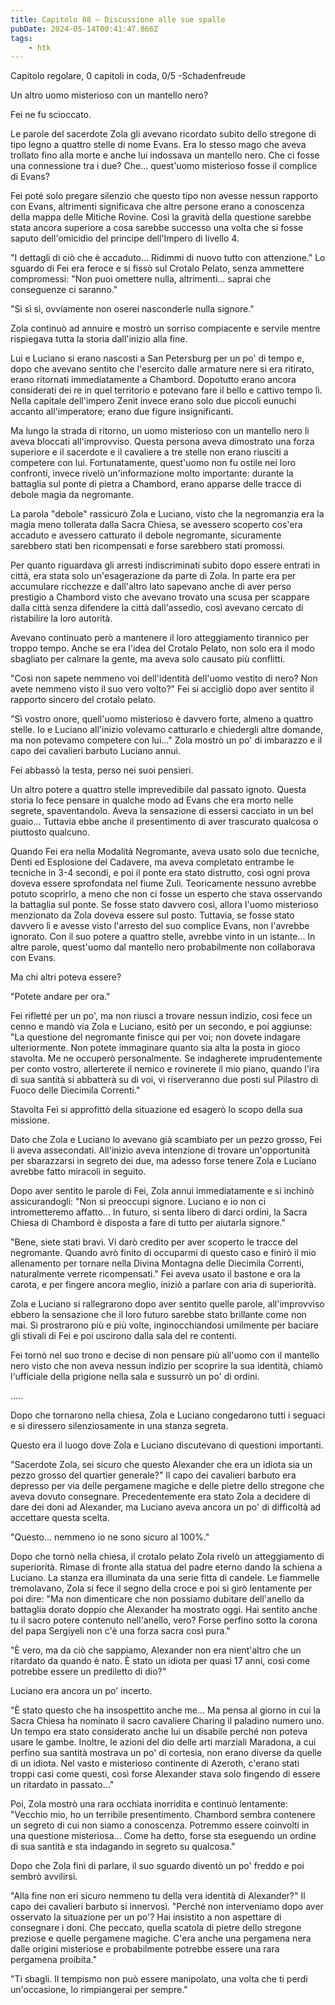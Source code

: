 ```yaml
---
title: Capitolo 88 – Discussione alle sue spalle
pubDate: 2024-05-14T00:41:47.866Z
tags:
    - htk
---
```


Capitolo regolare,
0 capitoli in coda, 0/5
-Schadenfreude

Un altro uomo misterioso con un mantello nero?

Fei ne fu scioccato.

Le parole del sacerdote Zola gli avevano ricordato subito dello stregone di tipo legno a quattro stelle di nome Evans. Era lo stesso mago che aveva trollato fino alla morte e anche lui indossava un mantello nero. Che ci fosse una connessione tra i due? Che... quest'uomo misterioso fosse il complice di Evans?

Fei poté solo pregare silenzio che questo tipo non avesse nessun rapporto con Evans, altrimenti significava che altre persone erano a conoscenza della mappa delle Mitiche Rovine. Così la gravità della questione sarebbe stata ancora superiore a cosa sarebbe successo una volta che si fosse saputo dell'omicidio del principe dell'Impero di livello 4.

"I dettagli di ciò che è accaduto... Ridimmi di nuovo tutto con attenzione." Lo sguardo di Fei era feroce e si fissò sul Crotalo Pelato, senza ammettere compromessi: "Non puoi omettere nulla, altrimenti... saprai che conseguenze ci saranno."

"Sì sì sì, ovviamente non oserei nasconderle nulla signore."

Zola continuò ad annuire e mostrò un sorriso compiacente e servile mentre rispiegava tutta la storia dall'inizio alla fine.

Lui e Luciano si erano nascosti a San Petersburg per un po' di tempo e, dopo che avevano sentito che l'esercito dalle armature nere si era ritirato, erano ritornati immediatamente a Chambord. Dopotutto erano ancora considerati dei re in quel territorio e potevano fare il bello e cattivo tempo lì. Nella capitale dell'impero Zenit invece erano solo due piccoli eunuchi accanto all'imperatore; erano due figure insignificanti.

Ma lungo la strada di ritorno, un uomo misterioso con un mantello nero li aveva bloccati all'improvviso. Questa persona aveva dimostrato una forza superiore e il sacerdote e il cavaliere a tre stelle non erano riusciti a competere con lui. Fortunatamente, quest'uomo non fu ostile nei loro confronti, invece rivelò un'informazione molto importante: durante la battaglia sul ponte di pietra a Chambord, erano apparse delle tracce di debole magia da negromante.

La parola "debole" rassicurò Zola e Luciano, visto che la negromanzia era la magia meno tollerata dalla Sacra Chiesa, se avessero scoperto cos'era accaduto e avessero catturato il debole negromante, sicuramente sarebbero stati ben ricompensati e forse sarebbero stati promossi.

Per quanto riguardava gli arresti indiscriminati subito dopo essere entrati in città, era stata solo un'esagerazione da parte di Zola. In parte era per accumulare ricchezze e dall'altro lato sapevano anche di aver perso prestigio a Chambord visto che avevano trovato una scusa per scappare dalla città senza difendere la città dall'assedio, così avevano cercato di ristabilire la loro autorità.

Avevano continuato però a mantenere il loro atteggiamento tirannico per troppo tempo. Anche se era l'idea del Crotalo Pelato, non solo era il modo sbagliato per calmare la gente, ma aveva solo causato più conflitti.

"Così non sapete nemmeno voi dell'identità dell'uomo vestito di nero? Non avete nemmeno visto il suo vero volto?" Fei si accigliò dopo aver sentito il rapporto sincero del crotalo pelato.

"Sì vostro onore, quell'uomo misterioso è davvero forte, almeno a quattro stelle. Io e Luciano all'inizio volevamo catturarlo e chiedergli altre domande, ma non potevamo competere con lui..." Zola mostrò un po' di imbarazzo e il capo dei cavalieri barbuto Luciano annuì.

Fei abbassò la testa, perso nei suoi pensieri.

Un altro potere a quattro stelle imprevedibile dal passato ignoto. Questa storia lo fece pensare in qualche modo ad Evans che era morto nelle segrete, spaventandolo. Aveva la sensazione di essersi cacciato in un bel guaio... Tuttavia ebbe anche il presentimento di aver trascurato qualcosa o piuttosto qualcuno.

Quando Fei era nella Modalità Negromante, aveva usato solo due tecniche, Denti ed Esplosione del Cadavere, ma aveva completato entrambe le tecniche in 3-4 secondi, e poi il ponte era stato distrutto, così ogni prova doveva essere sprofondata nel fiume Zuli. Teoricamente nessuno avrebbe potuto scoprirlo, a meno che non ci fosse un esperto che stava osservando la battaglia sul ponte. Se fosse stato davvero così, allora l'uomo misterioso menzionato da Zola doveva essere sul posto.
Tuttavia, se fosse stato davvero lì e avesse visto l'arresto del suo complice Evans, non l'avrebbe ignorato. Con il suo potere a quattro stelle, avrebbe vinto in un istante... In altre parole, quest'uomo dal mantello nero probabilmente non collaborava con Evans.

Ma chi altri poteva essere?

"Potete andare per ora."

Fei rifletté per un po', ma non riuscì a trovare nessun indizio, così fece un cenno e mandò via Zola e Luciano, esitò per un secondo, e poi aggiunse: "La questione del negromante finisce qui per voi; non dovete indagare ulteriormente. Non potete immaginare quanto sia alta la posta in gioco stavolta. Me ne occuperò personalmente. Se indagherete imprudentemente per conto vostro, allerterete il nemico e rovinerete il mio piano, quando l'ira di sua santità si abbatterà su di voi, vi riserveranno due posti sul Pilastro di Fuoco delle Diecimila Correnti."

Stavolta Fei si approfittò della situazione ed esagerò lo scopo della sua missione.

Dato che Zola e Luciano lo avevano già scambiato per un pezzo grosso, Fei li aveva assecondati. All'inizio aveva intenzione di trovare un'opportunità per sbarazzarsi in segreto dei due, ma adesso forse tenere Zola e Luciano avrebbe fatto miracoli in seguito.

Dopo aver sentito le parole di Fei, Zola annuì immediatamente e si inchinò assicurandogli: "Non si preoccupi signore. Luciano e io non ci intrometteremo affatto... In futuro, si senta libero di darci ordini, la Sacra Chiesa di Chambord è disposta a fare di tutto per aiutarla signore."

"Bene, siete stati bravi. Vi darò credito per aver scoperto le tracce del negromante. Quando avrò finito di occuparmi di questo caso e finirò il mio allenamento per tornare nella Divina Montagna delle Diecimila Correnti, naturalmente verrete ricompensati." Fei aveva usato il bastone e ora la carota, e per fingere ancora meglio, iniziò a parlare con aria di superiorità.

Zola e Luciano si rallegrarono dopo aver sentito quelle parole, all'improvviso ebbero la sensazione che il loro futuro sarebbe stato brillante come non mai. Si prostrarono più e più volte, inginocchiandosi umilmente per baciare gli stivali di Fei e poi uscirono dalla sala del re contenti.

Fei tornò nel suo trono e decise di non pensare più all'uomo con il mantello nero visto che non aveva nessun indizio per scoprire la sua identità, chiamò l'ufficiale della prigione nella sala e sussurrò un po' di ordini.

.....

Dopo che tornarono nella chiesa, Zola e Luciano congedarono tutti i seguaci e si diressero silenziosamente in una stanza segreta.

Questo era il luogo dove Zola e Luciano discutevano di questioni importanti.

"Sacerdote Zola, sei sicuro che questo Alexander che era un idiota sia un pezzo grosso del quartier generale?" Il capo dei cavalieri barbuto era depresso per via delle pergamene magiche e delle pietre dello stregone che aveva dovuto consegnare. Precedentemente era stato Zola a decidere di dare dei doni ad Alexander, ma Luciano aveva ancora un po' di difficoltà ad accettare questa scelta.

"Questo... nemmeno io ne sono sicuro al 100%."

Dopo che tornò nella chiesa, il crotalo pelato Zola rivelò un atteggiamento di superiorità. Rimase di fronte alla statua del padre eterno dando la schiena a Luciano. La stanza era illuminata da una serie fitta di candele. Le fiammelle tremolavano, Zola si fece il segno della croce e poi si girò lentamente per poi dire: "Ma non dimenticare che non possiamo dubitare dell'anello da battaglia dorato doppio che Alexander ha mostrato oggi. Hai sentito anche tu il sacro potere contenuto nell'anello, vero? Forse perfino sotto la corona del papa Sergiyeli non c'è una forza sacra così pura."

"È vero, ma da ciò che sappiamo, Alexander non era nient'altro che un ritardato da quando è nato. È stato un idiota per quasi 17 anni, così come potrebbe essere un prediletto di dio?"

Luciano era ancora un po' incerto.

"È stato questo che ha insospettito anche me... Ma pensa al giorno in cui la Sacra Chiesa ha nominato il sacro cavaliere Charing il paladino numero uno. Un tempo era stato considerato anche lui un disabile perché non poteva usare le gambe. Inoltre, le azioni del dio delle arti marziali Maradona, a cui perfino sua santità mostrava un po' di cortesia, non erano diverse da quelle di un idiota. Nel vasto e misterioso continente di Azeroth, c'erano stati troppi casi come questi, così forse Alexander stava solo fingendo di essere un ritardato in passato..."

Poi, Zola mostrò una rara occhiata inorridita e continuò lentamente: "Vecchio mio, ho un terribile presentimento. Chambord sembra contenere un segreto di cui non siamo a conoscenza. Potremmo essere coinvolti in una questione misteriosa... Come ha detto, forse sta eseguendo un ordine di sua santità e sta indagando in segreto su qualcosa."

Dopo che Zola finì di parlare, il suo sguardo diventò un po' freddo e poi sembrò avvilirsi.

"Alla fine non eri sicuro nemmeno tu della vera identità di Alexander?" Il capo dei cavalieri barbuto si innervosì. "Perché non interveniamo dopo aver osservato la situazione per un po'? Hai insistito a non aspettare di consegnare i doni. Che peccato, quella scatola di pietre dello stregone preziose e quelle pergamene magiche. C'era anche una pergamena nera dalle origini misteriose e probabilmente potrebbe essere una rara pergamena proibita."

"Ti sbagli. Il tempismo non può essere manipolato, una volta che ti perdi un'occasione, lo rimpiangerai per sempre."



